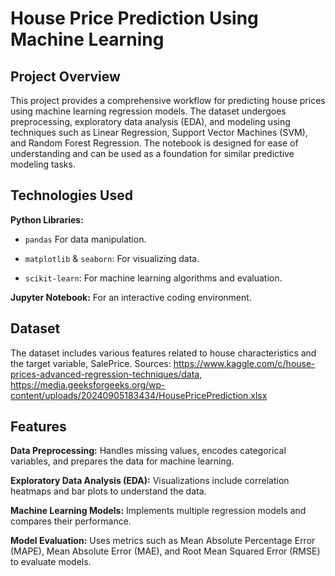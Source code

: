 # House Price Prediction Using Machine Learning
## Project Overview
This project provides a comprehensive workflow for predicting house prices using machine learning regression models. The dataset undergoes preprocessing, exploratory data analysis (EDA), and modeling using techniques such as Linear Regression, Support Vector Machines (SVM), and Random Forest Regression. The notebook is designed for ease of understanding and can be used as a foundation for similar predictive modeling tasks.

## Technologies Used
**Python Libraries:**
  * `pandas` For data manipulation.

  * `matplotlib` & `seaborn`: For visualizing data.
    
  * `scikit-learn`: For machine learning algorithms and evaluation.

**Jupyter Notebook:** For an interactive coding environment.

## Dataset
The dataset includes various features related to house characteristics and the target variable, SalePrice.
Sources: https://www.kaggle.com/c/house-prices-advanced-regression-techniques/data, https://media.geeksforgeeks.org/wp-content/uploads/20240905183434/HousePricePrediction.xlsx

## Features
 **Data Preprocessing:** Handles missing values, encodes categorical variables, and prepares the data for machine learning.
 
 **Exploratory Data Analysis (EDA):** Visualizations include correlation heatmaps and bar plots to understand the data.
 
 **Machine Learning Models:** Implements multiple regression models and compares their performance.
 
 **Model Evaluation:** Uses metrics such as Mean Absolute Percentage Error (MAPE), Mean Absolute Error (MAE), and Root Mean Squared Error (RMSE) to evaluate models.
